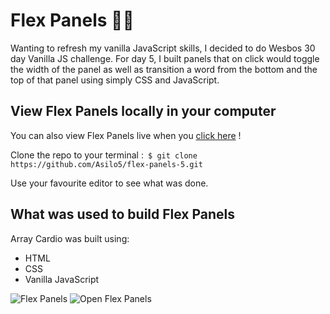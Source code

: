 # Flex Panels 💪🏼

Wanting to refresh my vanilla JavaScript skills, I decided to do Wesbos 30 day Vanilla JS challenge. For day 5, I built panels that on click would toggle the width of the panel as well as transition a word from the bottom and the top of that panel using simply CSS and JavaScript.

## View Flex Panels locally in your computer

You can also view Flex Panels live when you [click here](https://asilo5.github.io/flex-panels-5/) !

Clone the repo to your terminal :``` $ git clone https://github.com/Asilo5/flex-panels-5.git```

Use your favourite editor to see what was done.

## What was used to build Flex Panels

Array Cardio was built using:
  - HTML
  - CSS
  - Vanilla JavaScript
  
![Flex Panels](https://github.com/Asilo5/flex-panels-5/blob/master/Screenshot%202020-03-29%20at%2014.56.27.png)
![Open Flex Panels](https://github.com/Asilo5/flex-panels-5/blob/master/Screenshot%202020-03-29%20at%2014.56.37.png)
  

